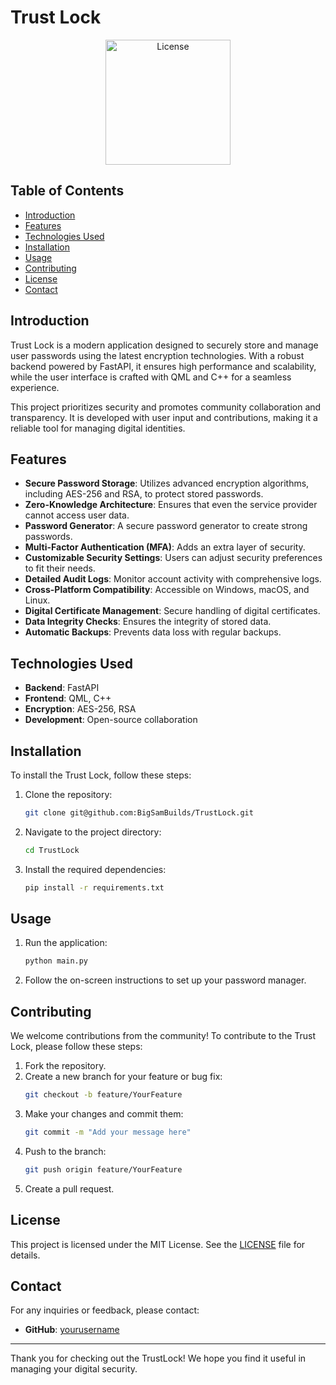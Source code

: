 # Trust Lock

<p align="center">
  <img src="https://github.com/BigSamBuilds/TrustLock/blob/main/Design/icon.png" alt="License" width="200" height="200"/>
</p>

## Table of Contents
- [Introduction](#introduction)
- [Features](#features)
- [Technologies Used](#technologies-used)
- [Installation](#installation)
- [Usage](#usage)
- [Contributing](#contributing)
- [License](#license)
- [Contact](#contact)

## Introduction
Trust Lock is a modern application designed to securely store and manage user passwords using the latest encryption technologies. With a robust backend powered by FastAPI, it ensures high performance and scalability, while the user interface is crafted with QML and C++ for a seamless experience.

This project prioritizes security and promotes community collaboration and transparency. It is developed with user input and contributions, making it a reliable tool for managing digital identities.

## Features
- **Secure Password Storage**: Utilizes advanced encryption algorithms, including AES-256 and RSA, to protect stored passwords.
- **Zero-Knowledge Architecture**: Ensures that even the service provider cannot access user data.
- **Password Generator**: A secure password generator to create strong passwords.
- **Multi-Factor Authentication (MFA)**: Adds an extra layer of security.
- **Customizable Security Settings**: Users can adjust security preferences to fit their needs.
- **Detailed Audit Logs**: Monitor account activity with comprehensive logs.
- **Cross-Platform Compatibility**: Accessible on Windows, macOS, and Linux.
- **Digital Certificate Management**: Secure handling of digital certificates.
- **Data Integrity Checks**: Ensures the integrity of stored data.
- **Automatic Backups**: Prevents data loss with regular backups.

## Technologies Used
- **Backend**: FastAPI
- **Frontend**: QML, C++
- **Encryption**: AES-256, RSA
- **Development**: Open-source collaboration

## Installation
To install the Trust Lock, follow these steps:

1. Clone the repository:
   ```bash
   git clone git@github.com:BigSamBuilds/TrustLock.git
   ```
2. Navigate to the project directory:
   ```bash
   cd TrustLock
   ```
3. Install the required dependencies:
   ```bash
   pip install -r requirements.txt
   ```

## Usage
1. Run the application:
   ```bash
   python main.py
   ```
2. Follow the on-screen instructions to set up your password manager.

## Contributing
We welcome contributions from the community! To contribute to the Trust Lock, please follow these steps:

1. Fork the repository.
2. Create a new branch for your feature or bug fix:
   ```bash
   git checkout -b feature/YourFeature
   ```
3. Make your changes and commit them:
   ```bash
   git commit -m "Add your message here"
   ```
4. Push to the branch:
   ```bash
   git push origin feature/YourFeature
   ```
5. Create a pull request.

## License
This project is licensed under the MIT License. See the [LICENSE](LICENSE) file for details.

## Contact
For any inquiries or feedback, please contact:
- **GitHub**: [yourusername](github.com/BigSamBuilds)

---

Thank you for checking out the TrustLock! We hope you find it useful in managing your digital security.
